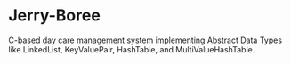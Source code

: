 # Jerry-Boree
C-based day care management system implementing Abstract Data Types like LinkedList, KeyValuePair, HashTable, and MultiValueHashTable.

